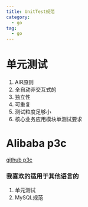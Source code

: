 ```yaml
---
title: UnitTest规范
category:
  - go
tag:
  - go
---
```


# 单元测试

1. AIR原则
2. 全自动非交互式的
3. 独立性
4. 可重复
5. 测试粒度足够小
6. 核心业务应用模块单测试要求

# Alibaba p3c


[github p3c](https://github.com/alibaba/p3c)


### 我喜欢的适用于其他语言的

1. 单元测试
2. MySQL规范